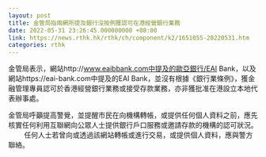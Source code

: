 ```yaml
---
layout: post
title: 金管局指兩網所提及銀行沒按例獲認可在港經營銀行業務
date: 2022-05-31 23:26:45.000000000 +08:00
link: https://news.rthk.hk/rthk/ch/component/k2/1651055-20220531.htm
categories: rthk
---
```


金管局表示，網站http://www.eaibbank.com中提及的歐亞銀行/EAI Bank，以及網站https://eai-bank.com中提及的EAI Bank，並沒有根據《銀行業條例》，獲金融管理專員認可於香港經營銀行業務或接受存款業務，亦非獲批准在港設立本地代表辦事處。

金管局呼籲提高警覺，並提醒市民在向機構轉帳，或提供任何個人資料之前，應先核實任何利用互聯網向公眾人士提供銀行戶口服務或邀請存款的機構的認可狀況。
　　 
任何人士若曾向或透過該網站轉帳或進行交易，或提供個人資料，應與警方聯絡。
